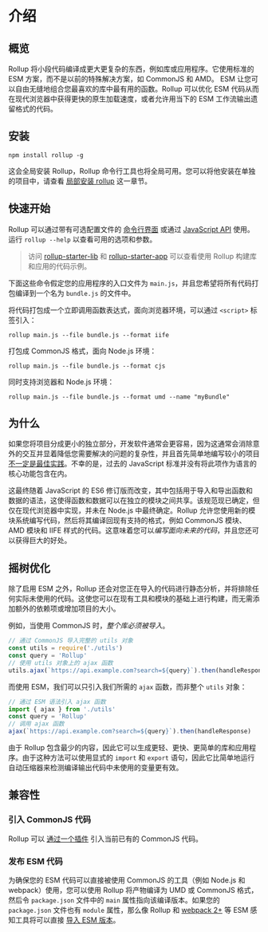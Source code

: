 # 介绍

## 概览

Rollup 将小段代码编译成更大更复杂的东西，例如库或应用程序。它使用标准的 ESM 方案，而不是以前的特殊解决方案，如 CommonJS 和 AMD。 ESM 让您可以自由无缝地组合您最喜欢的库中最有用的函数。Rollup 可以优化 ESM 代码从而在现代浏览器中获得更快的原生加载速度，或者允许用当下的 ESM 工作流输出遗留格式的代码。

## 安装

```
npm install rollup -g
```

这会全局安装 Rollup，Rollup 命令行工具也将全局可用。您可以将他安装在单独的项目中，请查看 [局部安装 rollup](/docs/tutorial#局部安装-rollup) 这一章节。

## 快速开始

Rollup 可以通过带有可选配置文件的 [命令行界面](/docs/command-line-reference) 或通过 [JavaScript API](/docs/javascript-api) 使用。运行 `rollup --help` 以查看可用的选项和参数。

> 访问 [rollup-starter-lib](https://github.com/rollup/rollup-starter-lib) 和 [rollup-starter-app](https://github.com/rollup/rollup-starter-app) 可以查看使用 Rollup 构建库和应用的代码示例。

下面这些命令假定您的应用程序的入口文件为 `main.js`，并且您希望将所有代码打包编译到一个名为 `bundle.js` 的文件中。

将代码打包成一个立即调用函数表达式，面向浏览器环境，可以通过 `<script>` 标签引入：

```
rollup main.js --file bundle.js --format iife
```

打包成 CommonJS 格式，面向 Node.js 环境：

```
rollup main.js --file bundle.js --format cjs
```

同时支持浏览器和 Node.js 环境：

```
rollup main.js --file bundle.js --format umd --name "myBundle"
```

## 为什么

如果您将项目分成更小的独立部分，开发软件通常会更容易，因为这通常会消除意外的交互并显着降低您需要解决的问题的复杂性，并且首先简单地编写较小的项目 [不一定是最佳实践](https://medium.com/@Rich_Harris/small-modules-it-s-not-quite-that-simple-3ca532d65de4)。不幸的是，过去的 JavaScript 标准并没有将此项作为语言的核心功能包含在内。

这最终随着 JavaScript 的 ES6 修订版而改变，其中包括用于导入和导出函数和数据的语法，这使得函数和数据可以在独立的模块之间共享。该规范现已确定，但仅在现代浏览器中实现，并未在 Node.js 中最终确定。Rollup 允许您使用新的模块系统编写代码，然后将其编译回现有支持的格式，例如 CommonJS 模块、AMD 模块和 IIFE 样式的代码。这意味着您可以*编写面向未来的代码*，并且您还可以获得巨大的好处。

## 摇树优化

除了启用 ESM 之外，Rollup 还会对您正在导入的代码进行静态分析，并将排除任何实际未使用的代码。这使您可以在现有工具和模块的基础上进行构建，而无需添加额外的依赖项或增加项目的大小。

例如，当使用 CommonJS 时，_整个库必须被导入_。

```js
// 通过 CommonJS 导入完整的 utils 对象
const utils = require('./utils')
const query = 'Rollup'
// 使用 utils 对象上的 ajax 函数
utils.ajax(`https://api.example.com?search=${query}`).then(handleResponse)
```

而使用 ESM，我们可以只引入我们所需的 `ajax` 函数，而非整个 `utils` 对象：

```js
// 通过 ESM 语法引入 ajax 函数
import { ajax } from './utils'
const query = 'Rollup'
// 调用 ajax 函数
ajax(`https://api.example.com?search=${query}`).then(handleResponse)
```

由于 Rollup 包含最少的内容，因此它可以生成更轻、更快、更简单的库和应用程序。由于这种方法可以使用显式的 `import` 和 `export` 语句，因此它比简单地运行自动压缩器来检测编译输出代码中未使用的变量更有效。

## 兼容性

### 引入 CommonJS 代码

Rollup 可以 [通过一个插件](https://github.com/rollup/plugins/tree/master/packages/commonjs) 引入当前已有的 CommonJS 代码。

### 发布 ESM 代码

为确保您的 ESM 代码可以直接被使用 CommonJS 的工具（例如 Node.js 和 webpack）使用，您可以使用 Rollup 将产物编译为 UMD 或 CommonJS 格式，然后令 `package.json` 文件中的 `main` 属性指向该编译版本。如果您的 `package.json` 文件也有 `module` 属性，那么像 Rollup 和 [webpack 2+](https://webpack.js.org/) 等 ESM 感知工具将可以直接 [导入 ESM 版本](https://github.com/rollup/rollup/wiki/pkg.module)。
